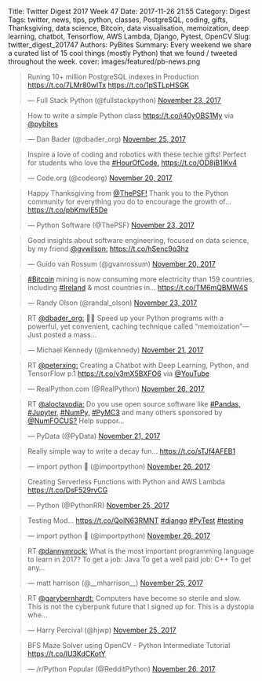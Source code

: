 Title: Twitter Digest 2017 Week 47
Date: 2017-11-26 21:55
Category: Digest
Tags: twitter, news, tips, python, classes, PostgreSQL, coding, gifts, Thanksgiving, data science, Bitcoin, data visualisation, memoization, deep learning, chatbot, Tensorflow, AWS Lambda, Django, Pytest, OpenCV
Slug: twitter_digest_201747
Authors: PyBites
Summary: Every weekend we share a curated list of 15 cool things (mostly Python) that we found / tweeted throughout the week.
cover: images/featured/pb-news.png

<blockquote class="twitter-tweet"><p>Runing 10+ million PostgreSQL indexes in Production <a href="https://t.co/7LMr80wlTx" title="https://t.co/7LMr80wlTx" target="_blank">https://t.co/7LMr80wlTx</a> <a href="https://t.co/1pSTLpHSGK" title="https://t.co/1pSTLpHSGK" target="_blank">https://t.co/1pSTLpHSGK</a></p>— Full Stack Python (@fullstackpython) <a href="https://twitter.com/fullstackpython/status/933841097331265536" data-datetime="2017-11-23T23:34:02+00:00">November 23, 2017</a></blockquote>

<blockquote class="twitter-tweet"><p>How to write a simple Python class <a href="https://t.co/i40yOBS1My" title="https://t.co/i40yOBS1My" target="_blank">https://t.co/i40yOBS1My</a> via <a href="https://twitter.com/@pybites" target="_blank">@pybites</a></p>— Dan Bader (@dbader_org) <a href="https://twitter.com/dbader_org/status/934218830565511169" data-datetime="2017-11-25T00:35:00+00:00">November 25, 2017</a></blockquote>

<blockquote class="twitter-tweet"><p>Inspire a love of coding and robotics with these techie gifts! Perfect for students who love the <a href="https://twitter.com/search/#HourOfCode." target="_blank">#HourOfCode.</a> <a href="https://t.co/OD8jB1lKv4" title="https://t.co/OD8jB1lKv4" target="_blank">https://t.co/OD8jB1lKv4</a></p>— Code.org (@codeorg) <a href="https://twitter.com/codeorg/status/932727266982862848" data-datetime="2017-11-20T21:48:04+00:00">November 20, 2017</a></blockquote>

<blockquote class="twitter-tweet"><p>Happy Thanksgiving from <a href="https://twitter.com/@ThePSF!" target="_blank">@ThePSF!</a> Thank you to the Python community for everything you do to encourage the growth of… <a href="https://t.co/pbKmvIE5De" title="https://t.co/pbKmvIE5De" target="_blank">https://t.co/pbKmvIE5De</a></p>— Python Software (@ThePSF) <a href="https://twitter.com/ThePSF/status/933726939646513152" data-datetime="2017-11-23T16:00:24+00:00">November 23, 2017</a></blockquote>

<blockquote class="twitter-tweet"><p>Good insights about software engineering, focused on data science, by my friend <a href="https://twitter.com/@gvwilson:" target="_blank">@gvwilson:</a> <a href="https://t.co/hSenc9q3hz" title="https://t.co/hSenc9q3hz" target="_blank">https://t.co/hSenc9q3hz</a></p>— Guido van Rossum (@gvanrossum) <a href="https://twitter.com/gvanrossum/status/932669213289865216" data-datetime="2017-11-20T17:57:23+00:00">November 20, 2017</a></blockquote>

<blockquote class="twitter-tweet"><p><a href="https://twitter.com/search/#Bitcoin" target="_blank">#Bitcoin</a> mining is now consuming more electricity than 159 countries, including <a href="https://twitter.com/search/#Ireland" target="_blank">#Ireland</a> &amp; most countries in… <a href="https://t.co/TM6mQBMW4S" title="https://t.co/TM6mQBMW4S" target="_blank">https://t.co/TM6mQBMW4S</a></p>— Randy Olson (@randal_olson) <a href="https://twitter.com/randal_olson/status/933708294350364672" data-datetime="2017-11-23T14:46:19+00:00">November 23, 2017</a></blockquote>

<blockquote class="twitter-tweet"><p>RT <a href="https://twitter.com/@dbader_org:" target="_blank">@dbader_org:</a> 📰🐍 Speed up your Python programs with a powerful, yet convenient, caching technique called “memoization”—Just posted a mass…</p>— Michael Kennedy (@mkennedy) <a href="https://twitter.com/mkennedy/status/933009310493294592" data-datetime="2017-11-21T16:28:48+00:00">November 21, 2017</a></blockquote>

<blockquote class="twitter-tweet"><p>RT <a href="https://twitter.com/@peterxing:" target="_blank">@peterxing:</a> Creating a Chatbot with Deep Learning, Python, and TensorFlow p.1 <a href="https://t.co/v3mX5BXFO6" title="https://t.co/v3mX5BXFO6" target="_blank">https://t.co/v3mX5BXFO6</a> via <a href="https://twitter.com/@YouTube" target="_blank">@YouTube</a></p>— RealPython.com (@RealPython) <a href="https://twitter.com/RealPython/status/934616785436925952" data-datetime="2017-11-26T02:56:20+00:00">November 26, 2017</a></blockquote>

<blockquote class="twitter-tweet"><p>RT <a href="https://twitter.com/@aloctavodia:" target="_blank">@aloctavodia:</a> Do you use open source software like <a href="https://twitter.com/search/#Pandas," target="_blank">#Pandas,</a> <a href="https://twitter.com/search/#Jupyter," target="_blank">#Jupyter,</a> <a href="https://twitter.com/search/#NumPy," target="_blank">#NumPy,</a> <a href="https://twitter.com/search/#PyMC3" target="_blank">#PyMC3</a> and many others sponsored by <a href="https://twitter.com/@NumFOCUS?" target="_blank">@NumFOCUS?</a> Help suppor…</p>— PyData (@PyData) <a href="https://twitter.com/PyData/status/933091569615364096" data-datetime="2017-11-21T21:55:40+00:00">November 21, 2017</a></blockquote>

<blockquote class="twitter-tweet"><p>Really simple way to write a decay fun... <a href="https://t.co/sTJf4AFEB1" title="https://t.co/sTJf4AFEB1" target="_blank">https://t.co/sTJf4AFEB1</a></p>— import python 🐍 (@importpython) <a href="https://twitter.com/importpython/status/934596480630796288" data-datetime="2017-11-26T01:35:39+00:00">November 26, 2017</a></blockquote>

<blockquote class="twitter-tweet"><p>Creating Serverless Functions with Python and AWS Lambda <a href="https://t.co/DsF529rvCG" title="https://t.co/DsF529rvCG" target="_blank">https://t.co/DsF529rvCG</a></p>— Python (@PythonRR) <a href="https://twitter.com/PythonRR/status/934489115319504897" data-datetime="2017-11-25T18:29:01+00:00">November 25, 2017</a></blockquote>

<blockquote class="twitter-tweet"><p>Testing Mod... <a href="https://t.co/QolN63RMNT" title="https://t.co/QolN63RMNT" target="_blank">https://t.co/QolN63RMNT</a> <a href="https://twitter.com/search/#django" target="_blank">#django</a> <a href="https://twitter.com/search/#PyTest" target="_blank">#PyTest</a> <a href="https://twitter.com/search/#testing" target="_blank">#testing</a></p>— import python 🐍 (@importpython) <a href="https://twitter.com/importpython/status/934609065224806400" data-datetime="2017-11-26T02:25:40+00:00">November 26, 2017</a></blockquote>

<blockquote class="twitter-tweet"><p>RT <a href="https://twitter.com/@dannymrock:" target="_blank">@dannymrock:</a> What is the most important programming language to learn in 2017? To get a job: Java To get a well paid job: C++ To get any…</p>— matt harrison (@__mharrison__) <a href="https://twitter.com/__mharrison__/status/934247842687807489" data-datetime="2017-11-25T02:30:17+00:00">November 25, 2017</a></blockquote>

<blockquote class="twitter-tweet"><p>RT <a href="https://twitter.com/@garybernhardt:" target="_blank">@garybernhardt:</a> Computers have become so sterile and slow. This is not the cyberpunk future that I signed up for. This is a dystopia whe…</p>— Harry Percival (@hjwp) <a href="https://twitter.com/hjwp/status/934437019043934208" data-datetime="2017-11-25T15:02:00+00:00">November 25, 2017</a></blockquote>

<blockquote class="twitter-tweet"><p>BFS Maze Solver using OpenCV - Python Intermediate Tutorial <a href="https://t.co/lU3KdCKotY" title="https://t.co/lU3KdCKotY" target="_blank">https://t.co/lU3KdCKotY</a></p>— /r/Python Popular (@RedditPython) <a href="https://twitter.com/RedditPython/status/934617718183137281" data-datetime="2017-11-26T03:00:03+00:00">November 26, 2017</a></blockquote>